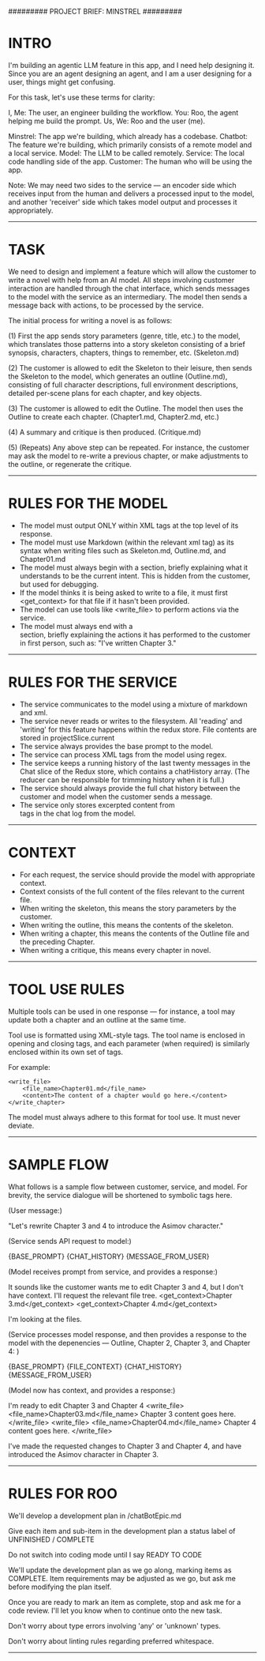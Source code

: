 #########
PROJECT BRIEF: MINSTREL
#########

# INTRO

I'm building an agentic LLM feature in this app, and I need help designing it. Since you are an agent designing an agent, and I am a user designing for a user, things might get confusing.

For this task, let's use these terms for clarity:

I, Me: The user, an engineer building the workflow.
You: Roo, the agent helping me build the prompt.
Us, We: Roo and the user (me).

Minstrel: The app we're building, which already has a codebase.
Chatbot: The feature we're building, which primarily consists of a remote model and a local service.
Model: The LLM to be called remotely.
Service: The local code handling side of the app.
Customer: The human who will be using the app.

Note: We may need two sides to the service — an encoder side which receives input from the human and delivers a processed input to the model, and another 'receiver' side which takes model output and processes it appropriately.

---

# TASK

We need to design and implement a feature which will allow the customer to write a novel with help from an AI model. All steps involving customer interaction are handled through the chat interface, which sends messages to the model with the service as an intermediary. The model then sends a message back with actions, to be processed by the service.

The initial process for writing a novel is as follows:

(1) First the app sends story parameters (genre, title, etc.) to the model, which translates those patterns into a story skeleton consisting of a brief synopsis, characters, chapters, things to remember, etc. (Skeleton.md)

(2) The customer is allowed to edit the Skeleton to their leisure, then sends the Skeleton to the model, which generates an outline (Outline.md),  consisting of full character descriptions, full environment descriptions, detailed per-scene plans for each chapter, and key objects.

(3) The customer is allowed to edit the Outline. The model then uses the Outline to create each chapter. (Chapter1.md, Chapter2.md, etc.)

(4) A summary and critique is then produced. (Critique.md)

(5) (Repeats) Any above step can be repeated. For instance, the customer may ask the model to re-write a previous chapter, or make adjustments to the outline, or regenerate the critique.


---
# RULES FOR THE MODEL

- The model must output ONLY within XML tags at the top level of its response.
- The model must use Markdown (within the relevant xml tag) as its syntax when writing files such as Skeleton.md, Outline.md, and Chapter01.md
- The model must always begin with a <think> section, briefly explaining what it understands to be the current intent. This is hidden from the customer, but used for debugging.
- If the model thinks it is being asked to write to a file, it must first <get_context> for that file if it hasn't been provided.
- The model can use tools like <write_file> to perform actions via the service.
- The model must always end with a <summary> section, briefly explaining the actions it has performed to the customer in first person, such as: "I've written Chapter 3."

---

# RULES FOR THE SERVICE

- The service communicates to the model using a mixture of markdown and xml.
- The service never reads or writes to the filesystem. All 'reading' and 'writing' for this feature happens within the redux store. File contents are stored in projectSlice.current
- The service always provides the base prompt to the model.
- The service can process XML tags from the model using regex.
- The service keeps a running history of the last twenty messages in the Chat slice of the Redux store, which contains a chatHistory array. (The reducer can be responsible for trimming history when it is full.)
- The service should always provide the full chat history between the customer and model when the customer sends a message.
- The service only stores excerpted content from <summary> tags in the chat log from the model.

---

# CONTEXT

- For each request, the service should provide the model with appropriate context.
- Context consists of the full content of the files relevant to the current file.
- When writing the skeleton, this means the story parameters by the customer.
- When writing the outline, this means the contents of the skeleton.
- When writing a chapter, this means the contents of the Outline file and the preceding Chapter.
- When writing a critique, this means every chapter in novel.

---

# TOOL USE RULES

Multiple tools can be used in one response — for instance, a tool may update both a chapter and an outline at the same time.

Tool use is formatted using XML-style tags. The tool name is enclosed in opening and closing tags, and each parameter (when required) is similarly enclosed within its own set of tags.

For example:

```
<write_file>
	<file_name>Chapter01.md</file_name>
	<content>The content of a chapter would go here.</content>
</write_chapter>
```

The model must always adhere to this format for tool use. It must never deviate.

---

# SAMPLE FLOW

What follows is a sample flow between customer, service, and model. For brevity, the service dialogue will be shortened to symbolic tags here.

(User message:)

"Let's rewrite Chapter 3 and 4 to introduce the Asimov character."

(Service sends API request to model:)

{BASE_PROMPT}
{CHAT_HISTORY}
{MESSAGE_FROM_USER}

(Model receives prompt from service, and provides a response:)

<think>It sounds like the customer wants me to edit Chapter 3 and 4, but I don't have context. I'll request the relevant file tree.</think>
<get_context>Chapter 3.md</get_context>
<get_context>Chapter 4.md</get_context>
<summary>I'm looking at the files.</summary>

(Service processes model response, and then provides a response to the model with the depenencies — Outline, Chapter 2, Chapter 3, and Chapter 4: )

{BASE_PROMPT}
{FILE_CONTEXT}
{CHAT_HISTORY}
{MESSAGE_FROM_USER}

(Model now has context, and provides a response:)

<think>I'm ready to edit Chapter 3 and Chapter 4</think>
<write_file>
	<file_name>Chapter03.md</file_name>
	<content>Chapter 3 content goes here.</content>
</write_file>
<write_file>
	<file_name>Chapter04.md</file_name>
	<content>Chapter 4 content goes here.</content>
</write_file>
<summary>I've made the requested changes to Chapter 3 and Chapter 4, and have introduced the Asimov character in Chapter 3.</summary>

---

# RULES FOR ROO

We'll develop a development plan in /chatBotEpic.md

Give each item and sub-item in the development plan a status label of UNFINISHED / COMPLETE

Do not switch into coding mode until I say READY TO CODE

We'll update the development plan as we go along, marking items as COMPLETE. Item requirements may be adjusted as we go, but ask me before modifying the plan itself.

Once you are ready to mark an item  as complete, stop and ask me for a code review. I'll let you know when to continue onto the new task.

Don't worry about type errors involving 'any' or 'unknown' types.

Don't worry about linting rules regarding preferred whitespace.

---
